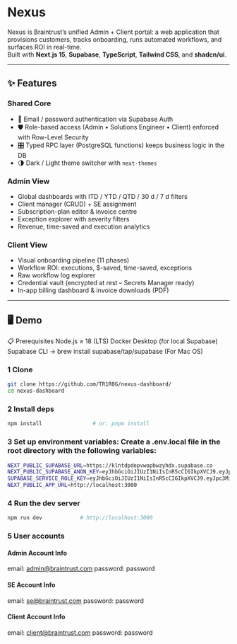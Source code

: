 # Nexus

Nexus is Braintrust’s unified Admin + Client portal: a web application that provisions customers, tracks onboarding, runs automated workflows, and surfaces ROI in real-time.  
Built with **Next.js 15**, **Supabase**, **TypeScript**, **Tailwind CSS**, and **shadcn/ui**.

---

## ✨ Features

### Shared Core  
- 🔐 Email / password authentication via Supabase Auth  
- 🛡️ Role-based access (Admin • Solutions Engineer • Client) enforced with Row-Level Security  
- 🎛️ Typed RPC layer (PostgreSQL functions) keeps business logic in the DB  
- 🌗 Dark / Light theme switcher with `next-themes`  

### Admin View  
- Global dashboards with ITD / YTD / QTD / 30 d / 7 d filters  
- Client manager (CRUD) + SE assignment  
- Subscription-plan editor & invoice centre  
- Exception explorer with severity filters  
- Revenue, time-saved and execution analytics  

### Client View  
- Visual onboarding pipeline (11 phases)  
- Workflow ROI: executions, $-saved, time-saved, exceptions  
- Raw workflow log explorer  
- Credential vault (encrypted at rest – Secrets Manager ready)  
- In-app billing dashboard & invoice downloads (PDF)  

---

## 🖥️ Demo

📋 Prerequisites
Node.js ≥ 18 (LTS)
Docker Desktop (for local Supabase)
Supabase CLI → brew install supabase/tap/supabase (For Mac OS)

### 1 Clone
```bash
git clone https://github.com/TR1R0G/nexus-dashboard/
cd nexus-dashboard
```

### 2 Install deps
```bash
npm install                # or: pnpm install
```

### 3 Set up environment variables: Create a .env.local file in the root directory with the following variables:

```bash
NEXT_PUBLIC_SUPABASE_URL=https://klntdpdepvwopbwzyhdx.supabase.co
NEXT_PUBLIC_SUPABASE_ANON_KEY=eyJhbGciOiJIUzI1NiIsInR5cCI6IkpXVCJ9.eyJpc3MiOiJzdXBhYmFzZSIsInJlZiI6ImtsbnRkcGRlcHZ3b3Bid3p5aGR4Iiwicm9sZSI6ImFub24iLCJpYXQiOjE3NDgxNDEzMjQsImV4cCI6MjA2MzcxNzMyNH0.ufMOZSVwna6q6vXb8oqROCyCcp84l7o8S_TiCV4cBvo
SUPABASE_SERVICE_ROLE_KEY=eyJhbGciOiJIUzI1NiIsInR5cCI6IkpXVCJ9.eyJpc3MiOiJzdXBhYmFzZSIsInJlZiI6ImtsbnRkcGRlcHZ3b3Bid3p5aGR4Iiwicm9sZSI6InNlcnZpY2Vfcm9sZSIsImlhdCI6MTc0ODE0MTMyNCwiZXhwIjoyMDYzNzE3MzI0fQ.DZIq1SIXbPCf1wkXqjg6SjlNDR5yMXeE3sw_DUPK5bI
NEXT_PUBLIC_APP_URL=http://localhost:3000
```

### 4 Run the dev server
```bash
npm run dev            # http://localhost:3000
```

### 5 User accounts
#### Admin Account Info
email: admin@braintrust.com
password: password

#### SE Account Info
email: se@braintrust.com
password: password

#### Client Account Info
email: client@braintrust.com
password: password
